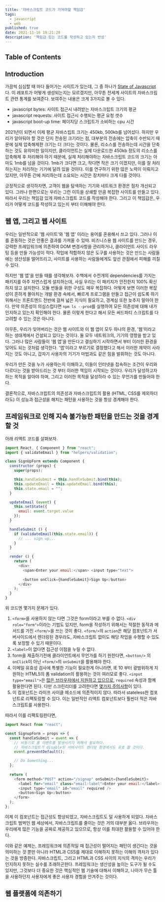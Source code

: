 ```yaml
---
title: '자바스크립트 코드가 가져야할 책임감'
tags:
  - javascript
  - web
published: true
date: 2021-11-16 19:21:28
description: '책임감 있는 코드를 작성하고 있는지 반성'
---
```


## Table of Contents

## Introduction

가끔씩 심심할 때 마다 들어가는 사이트가 있는데, 그 중 하나가 [State of Javascript](https://httparchive.org/reports/state-of-javascript?start=2021_01_01&end=latest&view=list)다. 이 레포트가 어떻게 생성되는지는 모르겠지만, 아무튼 전세계 사이트의 자바스크립트 관련 통계를 보여준다. 보여주는 내용은 크게 3가지로 볼 수 있다.

- javascript bytes: 사이트 접근시 내려받는 자바스크립트 크기의 평균
- javascript requests: 사이트 접근시 수행되는 평균 요청 갯수
- javascript boot-up time: 페이지당 스크립트가 소비하는 cpu 시간

2021년이 되면서 이제 평균 자바스립트 크기는 450kb, 500kb를 넘어섰다. 하지만 우리가 알아둬야 할 것은 단지 전송된 크기라는 점, 대부분의 전송에는 압축이 수반되기 때문에 실제 압축해제한 크기는 더 크다는 것이다. 물론, 리소스를 전송하는데 시간을 단축하는 것도 유의미한 일이지만, 클라이언트는 실제 다운로드한 450kb 정도의 리소스를 압축해제 후 처리해야 하기 때문에, 실제 처리해야하는 자바스크립트 코드의 크기는 아마도 1mb를 넘을 것이다. 1mb가 크다면 크고, 작다면 작은 크기 이겠지만, 이를 잘 처리하는지는 처리하는 기기에 달려 있을 것이다. 이를 연구하기 위한 많은 노력이 이뤄지고 있지만, 아무튼 간에 처리하는데 소요되는 시간은 장치마다 크게 다를 것이다.

긍정적으로 생각하자면, 고객이 웹을 탐색하는 기기와 네트워크 환경은 점차 개선되고 있다. 그러나 한편으로는 우리는 그런 이득을 상쇄할 만큼 복잡한 사이트를 만들고 있다. 따라서 우리는 책임감 있게 자바스크립트 코드를 작성해야 한다. 그리고 이 책임감은, 우리가 어떻게 코드를 작성하고 있는지 부터 이해해야 한다.

## 웹 앱, 그리고 웹 사이트

우리는 일반적으로 '웹 사이트'와 '웹 앱' 이라는 용어를 혼용해서 쓰고 있다. 그러나 이를 혼동하는 것은 안좋은 결과를 가져올 수 있따. 비즈니스용 웹 사이트를 만드는 경우, 강력한 프레임워크에 의존하여 DOM 변경사항을 관리하거나, 클라이언트 사이드 라우팅 등을 만들 가능성이 적다. 작업에 적합하지 않은 도구를 사용하는 것은 만드는 사람들에는 생산성을 떨어뜨리고, 사이트를 사용하는 사람들에게도 앞선 관점에서 피해를 끼칠 수 있다.

하지만 '웹 앱'을 만들 때를 생각해보자. 수백에서 수천개의 dependencies를 가지는 패키지를 아주 자연스럽게 설치하는데, 사실 우리는 이 패키지가 안전한지 100% 확신하지 않고 설치한다. 모듈 번들을 위한 구성도 매우 복잡하다. 어떻게 보면 이러한 복잡성이 흔하게 몰아치는 개발 환경 속에서, 빠르게 프로그램을 만들고 접근이 쉽도록 하기 위해서는 프론트엔드 전반에 걸쳐 넓은 지식이 필요하고, 경계심 또한 늦추지 말아야 한다. 만약 의존성이 의심스럽다면 `npm ls --prod`를 실행하여 모든 의존성에 대해 내가 인지하고 있는지 확인해야 한다. 물론 이렇게 한다고 해서 모든 써드파티 스크립트를 다 고려할 수 있는 것은 아니다. 

아무튼, 우리가 잊어버리는 것은 웹 사이트와 이 웹 앱이 모두 하나의 환경, '웹'이라고 하는 생태계에서 건설되고 있다는 것이다. 둘 모두 네트워크의, 기기의 영향을 받고 있다. 그러나 많은 사람들이 '웹 앱'을 만든다고 결심하기 시작하면서 부터 이러한 환경을 잊어도 되는 것처럼 생각한다. '앱'이라고 부르기로 결정했다고 해서 이러한 제약이 사라지는 것도 아니고, 갑자기 사용자의 기기가 마법과도 같은 힘을 발휘하는 것도 아니다.

우리가 만든 것을 누가 사용하는지 이해하고, 이들이 인터넷을 접속하는 조건이 우리와 다르다는 것을 받아드리는 것 부터 이러한 책임이 시작되는 것이다. 우리가 달성하고자 하는 목적을 알아야 하며, 그리고 이러한 목적을 달성하라 수 있는 무언가를 만들어야 한다.

결론적으로, 자바스크립트의 의존성과 자바스크립트의 활용 (HTML, CSS를 제외하더라도) 이 성능과 접근성을 해치는 패턴을 사용하는 것을 항상 경계해야 한다.

## 프레임워크로 인해 지속 불가능한 패턴을 만드는 것을 경계할 것

아래 리액트 코드를 살펴보자.

```javascript
import React, { Component } from "react";
import { validateEmail } from "helpers/validation";

class SignUpForm extends Component {
  constructor (props) {
    super(props);

    this.handleSubmit = this.handleSubmit.bind(this);
    this.updateEmail = this.updateEmail.bind(this);
    this.state.email = "";
  }

  updateEmail (event) {
    this.setState({
      email: event.target.value
    });
  }

  handleSubmit () {
    if (validateEmail(this.state.email)) {
      // ... sign up...
    }
  }

  render () {
    return (
      <div>
        <span>Enter your email:</span> <input type="text">
        
        <button onClick={handleSubmit}>Sign Up</button>
      </div>
    );
  }
}
```

위 코드엔 몇가지 문제가 있다.

1. `<form>`을 사용하지 않는 다면 그것은 form이라고 부를 수 없다. `<div role="form">`이라는 기법도 있지만, form을 작성하기 위해서는 적절한 동작과 메서드를 가진 `<form/>`을 쓰는 것이 좋다. `<form/>`의 `action`은 해당 컴포넌트가 서버사이드에서 렌더링된 경우라도,  자바스크립트 없이도 해당 작업을 수행할 수 있도록 보장할 수 있기 때문이다. 
2. `<label>`이 없다면 접근성 이점을 누릴 수 없다. 
3. form을 제출하기전에 클라이언트에서 무언가를 하기 원한다면, `<button/>` 의 `onClick`이 아닌 `<form/>`의 `onSubmit`을 활용해야 한다.
4. 이메일 유효성 검사에 특별한 기능이 필요한게 아니라면, IE 10 부터 광범위하게 지원하는 HTML5의 폼 validation의 활용하는 것이 여러모로 좋다. `<input type="email">`은 [많은 브라우저에서 지원하고 있으므로](https://developer.mozilla.org/en-US/docs/Web/HTML/Element/input/email), `required` 속성과 함꼐 활용한다면 된다. 다만 스크린리더를 고려한다면 [몇가지 주의사항](https://www.tpgi.com/required-attribute-requirements/)이 있다.
5. 이 컴포넌트는 라이프 사이클 메소드에 의존적이지 않다. 따라서 stateless한 컴포넌트로 리팩토링할 수 있다. 이는 일반적인 리액트 컴포넌트보다 훨씬더 적은 자바스크립트를 사용한다.

따라서 이를 리팩토링한다면,

```javascript
import React from "react";

const SignupForm = props => {
  const handleSubmit = event => {
    // 비동기로 폼 이벤트를 발생시키기 위해서 필요하다.
    // 자바스크립트가 disable된 서버사이드 렌더링 환경에서도 유효 할 것이다.
    event.preventDefault();

    // Do Something...
  };
  
  return (
    <form method="POST" action="/signup" onSubmit={handleSubmit}>
      <label for="email" class="email-label">Enter your email:</label>
      <input type="email" id="email" required />
      <button>Sign Up</button>
    </form>
  );
};
```

이제 이 컴포넌트는 접근성도 향상되었고, 자바스크립트도 덜 사용하게 되었다. 자바스크립트 범벅인 웹 세상에서, 자바스크립트를 줄이는 것은 거의 대부분 옳다. 브라우저는 우리에게 많은 기능을 공짜로 제공하고 있으므로, 항상 이를 최대한 활용할 수 있어야 한다.

이와 같은 예제는, 프레임워크에 의존적일 때 접근성이 떨어지는 패턴이 생긴다는 것을 의미하는 것 뿐만 아니라 HTML과 CSS를 제대로 이해하지 못하는 이해의 격차가 있다는 것을 방증한다. 자바스크립트, 그리고 HTML과 CSS 사이의 지식의 격차는 우리가 인지하지 못하는 실수를 초래하곤한다. 프레임워크는 생산성을 높이는 도구가 될 수도 있지만, 그것보다 더 중요한 것은 핵심적인 웹 기술에 대해서 이해하고, 나아가 무슨 툴을 사용하던지 사용자에게 좋은 사용자 경험을 안겨주는 것이다.

## 웹 플랫폼에 의존하기

